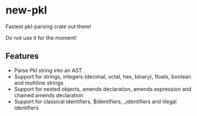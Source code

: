 # new-pkl

Fastest pkl-parsing crate out there!

Do not use it for the moment!


## Features

- Parse Pkl string into an AST
- Support for strings, integers (decimal, octal, hex, binary), floats, boolean and multiline strings
- Support for nested objects, amends declaration, amends expression and chained amends declaration
- Support for classical identifiers, $identifiers, _identifiers and illegal identifiers
